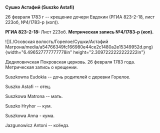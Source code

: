 **Сушко Астафий (Suszko Astafi)**

26 февраля 1783 г -- крещение дочери Евдокии (РГИА 823-2-18, лист 223об,
№4/1783-р (коп)).

**РГИА 823-2-18:** Лист 223об. **Метрическая запись №4/1783-р (коп).**

![](./Осовская волость/Горелое/Сушки/Астафий Матрона/media/a54766349fc166980e44ce2c1480a2e15349952d.png){width="6.496527777777778in"
height="2.3097222222222222in"}

Дедиловичская Покровская церковь. 26 февраля 1783 года. Метрическая
запись о крещении.

Suszkowna Eudokia -- дочь родителей с деревни Горелое.

Suszko Astafi -- отец.

Suszkowa Matrona -- мать.

Suszko Hryhor -- кум.

Suszkowa Anna - кума.

Jazgunowicz Antoni -- ксёндз.
